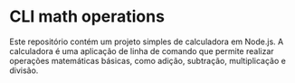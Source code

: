 # CLI math operations

Este repositório contém um projeto simples de calculadora em Node.js. A calculadora é uma aplicação de linha de comando que permite realizar operações matemáticas básicas, como adição, subtração, multiplicação e divisão.
